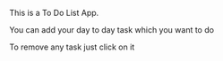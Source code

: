 This is a To Do List App.

You can add your day to day task which you want to do

To remove any task just click on it


